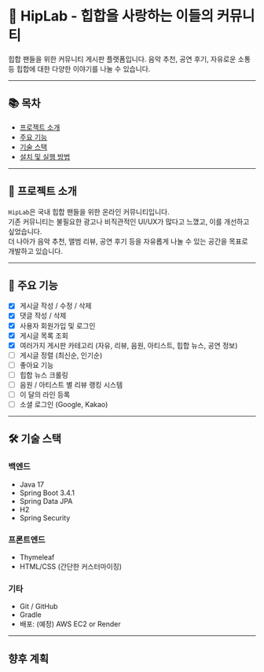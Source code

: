 # 🎤 HipLab - 힙합을 사랑하는 이들의 커뮤니티

힙합 팬들을 위한 커뮤니티 게시판 플랫폼입니다. 음악 추천, 공연 후기, 자유로운 소통 등 힙합에 대한 다양한 이야기를 나눌 수 있습니다.

---

## 📚 목차

- [프로젝트 소개](#프로젝트-소개)
- [주요 기능](#주요-기능)
- [기술 스택](#기술-스택)
- [설치 및 실행 방법](#설치-및-실행-방법)

---

## 📖 프로젝트 소개

`HipLab`은 국내 힙합 팬들을 위한 온라인 커뮤니티입니다.  
기존 커뮤니티는 불필요한 광고나 비직관적인 UI/UX가 많다고 느꼈고, 이를 개선하고 싶었습니다.  
더 나아가 음악 추천, 앨범 리뷰, 공연 후기 등을 자유롭게 나눌 수 있는 공간을 목표로 개발하고 있습니다.

---

## 🚀 주요 기능

- [x] 게시글 작성 / 수정 / 삭제
- [x] 댓글 작성 / 삭제
- [x] 사용자 회원가입 및 로그인
- [x] 게시글 목록 조회
- [x] 여러가지 게시판 카테고리 (자유, 리뷰, 음원, 아티스트, 힙합 뉴스, 공연 정보)
- [ ] 게시글 정렬 (최신순, 인기순)
- [ ] 좋아요 기능
- [ ] 힙합 뉴스 크롤링
- [ ] 음원 / 아티스트 별 리뷰 랭킹 시스템
- [ ] 이 달의 라인 등록
- [ ] 소셜 로그인 (Google, Kakao)

---

## 🛠️ 기술 스택

### 백엔드
- Java 17
- Spring Boot 3.4.1
- Spring Data JPA
- H2
- Spring Security

### 프론트엔드
- Thymeleaf
- HTML/CSS (간단한 커스터마이징)

### 기타
- Git / GitHub
- Gradle
- 배포: (예정) AWS EC2 or Render

---

## 향후 계획


